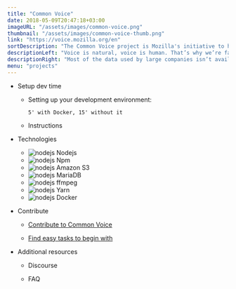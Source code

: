 ```yaml
---
title: "Common Voice"
date: 2018-05-09T20:47:18+03:00
imageURL: "/assets/images/common-voice.png"
thumbnail: "/assets/images/common-voice-thumb.png"
link: "https://voice.mozilla.org/en"
sortDescription: "The Common Voice project is Mozilla's initiative to help teach machines how real people speak."
descriptionLeft: "Voice is natural, voice is human. That’s why we’re fascinated with creating usable voice technology for our machines. But to create voice systems, an extremely large amount of voice data is required."
descriptionRight: "Most of the data used by large companies isn’t available to the majority of people. We think that stifles innovation. So we’ve launched Project Common Voice, a project to help make voice recognition open to everyone."
menu: "projects"
---
```


- Setup dev time

  - Setting up your development environment:

        5' with Docker, 15' without it

  - Instructions

- Technologies

  - ![nodejs](/assets/images/nodejs.png) Nodejs
  - ![nodejs](/assets/images/npm.png) Npm
  - ![nodejs](/assets/images/s3.png) Amazon S3
  - ![nodejs](/assets/images/mariadb.png) MariaDB
  - ![nodejs](/assets/images/ffmpeg.png) ffmpeg
  - ![nodejs](/assets/images/yarn.png) Yarn
  - ![nodejs](/assets/images/docker.png) Docker

- Contribute

  - [Contribute to Common Voice](https://voice.mozilla.org/en)

  - [Find easy tasks to begin with](https://voice.mozilla.org/en)

- Additional resources

  - Discourse

  - FAQ

